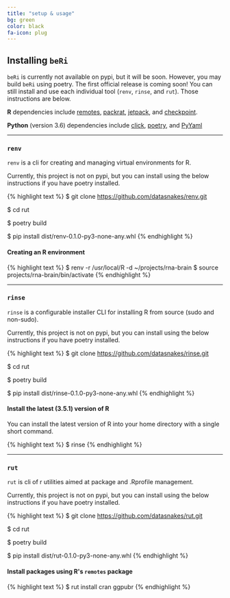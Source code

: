 ```yaml
---
title: "setup & usage"
bg: green
color: black
fa-icon: plug
---
```


## Installing `beRi`

`beRi` is currently not available on pypi, but it will be soon. However, you may build `beRi` using poetry. The first official release is coming soon! You can still install and use each individual tool (`renv`, `rinse`, and `rut`). Those instructions are below.

**R** dependencies include [remotes](https://github.com/r-lib/remotes), [packrat](https://github.com/rstudio/packrat), [jetpack](https://github.com/datasnakes/jetpack), and [checkpoint](https://github.com/RevolutionAnalytics/checkpoint).

**Python** (version 3.6) dependencies include [click](https://github.com/pallets/click), [poetry](https://github.com/sdispater/poetry), and [PyYaml](http://pyyaml.org/wiki/PyYAMLDocumentation)

-------------------------

### `renv`

`renv` is a cli for creating and managing virtual environments for R.

Currently, this project is not on pypi, but you can install using the below
instructions if you have poetry installed.

{% highlight text %}
$ git clone https://github.com/datasnakes/renv.git  

$ cd rut  

$ poetry build  

$ pip install dist/renv-0.1.0-py3-none-any.whl
{% endhighlight %}

#### Creating an R environment

{% highlight text %}
$ renv -r /usr/local/R -d ~/projects/rna-brain
$ source projects/rna-brain/bin/activate
{% endhighlight %}

-------------------------

### `rinse`

`rinse` is a configurable installer CLI for installing R from source (sudo and non-sudo).

Currently, this project is not on pypi, but you can install using the below
instructions if you have poetry installed.

{% highlight text %}
$ git clone https://github.com/datasnakes/rinse.git  

$ cd rut  

$ poetry build  

$ pip install dist/rinse-0.1.0-py3-none-any.whl
{% endhighlight %}

#### Install the latest (3.5.1) version of R

You can install the latest version of R into your home directory with a single short command.

{% highlight text %}
$ rinse
{% endhighlight %}

-------------------------

### `rut`

`rut` is cli of r utilities aimed at package and .Rprofile management.

Currently, this project is not on pypi, but you can install using the below
instructions if you have poetry installed.

{% highlight text %}
$ git clone https://github.com/datasnakes/rut.git  

$ cd rut  

$ poetry build  

$ pip install dist/rut-0.1.0-py3-none-any.whl
{% endhighlight %}

#### Install packages using R's `remotes` package

{% highlight text %}
$ rut install cran ggpubr
{% endhighlight %}
